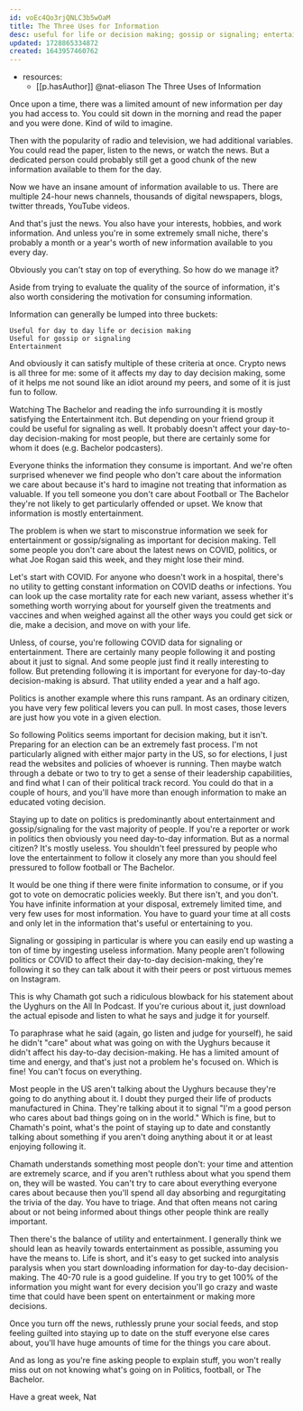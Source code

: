 ```yaml
---
id: voEc4Qo3rjQNLC3b5wOaM
title: The Three Uses for Information
desc: useful for life or decision making; gossip or signaling; entertainment
updated: 1728865334872
created: 1643957460762
---
```



- resources:  
  - [[p.hasAuthor]] @nat-eliason
The Three Uses of Information

Once upon a time, there was a limited amount of new information per day you had access to. You could sit down in the morning and read the paper and you were done. Kind of wild to imagine.

Then with the popularity of radio and television, we had additional variables. You could read the paper, listen to the news, or watch the news. But a dedicated person could probably still get a good chunk of the new information available to them for the day.

Now we have an insane amount of information available to us. There are multiple 24-hour news channels, thousands of digital newspapers, blogs, twitter threads, YouTube videos.

And that's just the news. You also have your interests, hobbies, and work information. And unless you're in some extremely small niche, there's probably a month or a year's worth of new information available to you every day.

Obviously you can't stay on top of everything. So how do we manage it?

Aside from trying to evaluate the quality of the source of information, it's also worth considering the motivation for consuming information.

Information can generally be lumped into three buckets:

    Useful for day to day life or decision making
    Useful for gossip or signaling
    Entertainment

And obviously it can satisfy multiple of these criteria at once. Crypto news is all three for me: some of it affects my day to day decision making, some of it helps me not sound like an idiot around my peers, and some of it is just fun to follow.

Watching The Bachelor and reading the info surrounding it is mostly satisfying the Entertainment itch. But depending on your friend group it could be useful for signaling as well. It probably doesn't affect your day-to-day decision-making for most people, but there are certainly some for whom it does (e.g. Bachelor podcasters).

Everyone thinks the information they consume is important. And we're often surprised whenever we find people who don't care about the information we care about because it's hard to imagine not treating that information as valuable. If you tell someone you don't care about Football or The Bachelor they're not likely to get particularly offended or upset. We know that information is mostly entertainment.

The problem is when we start to misconstrue information we seek for entertainment or gossip/signaling as important for decision making. Tell some people you don't care about the latest news on COVID, politics, or what Joe Rogan said this week, and they might lose their mind.

Let's start with COVID. For anyone who doesn't work in a hospital, there's no utility to getting constant information on COVID deaths or infections. You can look up the case mortality rate for each new variant, assess whether it's something worth worrying about for yourself given the treatments and vaccines and when weighed against all the other ways you could get sick or die, make a decision, and move on with your life.

Unless, of course, you're following COVID data for signaling or entertainment. There are certainly many people following it and posting about it just to signal. And some people just find it really interesting to follow. But pretending following it is important for everyone for day-to-day decision-making is absurd. That utility ended a year and a half ago.

Politics is another example where this runs rampant. As an ordinary citizen, you have very few political levers you can pull. In most cases, those levers are just how you vote in a given election.

So following Politics seems important for decision making, but it isn't. Preparing for an election can be an extremely fast process. I'm not particularly aligned with either major party in the US, so for elections, I just read the websites and policies of whoever is running. Then maybe watch through a debate or two to try to get a sense of their leadership capabilities, and find what I can of their political track record. You could do that in a couple of hours, and you'll have more than enough information to make an educated voting decision.

Staying up to date on politics is predominantly about entertainment and gossip/signaling for the vast majority of people. If you're a reporter or work in politics then obviously you need day-to-day information. But as a normal citizen? It's mostly useless. You shouldn't feel pressured by people who love the entertainment to follow it closely any more than you should feel pressured to follow football or The Bachelor.

It would be one thing if there were finite information to consume, or if you got to vote on democratic policies weekly. But there isn't, and you don't. You have infinite information at your disposal, extremely limited time, and very few uses for most information. You have to guard your time at all costs and only let in the information that's useful or entertaining to you.

Signaling or gossiping in particular is where you can easily end up wasting a ton of time by ingesting useless information. Many people aren't following politics or COVID to affect their day-to-day decision-making, they're following it so they can talk about it with their peers or post virtuous memes on Instagram.

This is why Chamath got such a ridiculous blowback for his statement about the Uyghurs on the All In Podcast. If you're curious about it, just download the actual episode and listen to what he says and judge it for yourself.

To paraphrase what he said (again, go listen and judge for yourself), he said he didn't "care" about what was going on with the Uyghurs because it didn't affect his day-to-day decision-making. He has a limited amount of time and energy, and that's just not a problem he's focused on. Which is fine! You can't focus on everything.

Most people in the US aren't talking about the Uyghurs because they're going to do anything about it. I doubt they purged their life of products manufactured in China. They're talking about it to signal "I'm a good person who cares about bad things going on in the world." Which is fine, but to Chamath's point, what's the point of staying up to date and constantly talking about something if you aren't doing anything about it or at least enjoying following it.

Chamath understands something most people don't: your time and attention are extremely scarce, and if you aren't ruthless about what you spend them on, they will be wasted. You can't try to care about everything everyone cares about because then you'll spend all day absorbing and regurgitating the trivia of the day. You have to triage. And that often means not caring about or not being informed about things other people think are really important.

Then there's the balance of utility and entertainment. I generally think we should lean as heavily towards entertainment as possible, assuming you have the means to. Life is short, and it's easy to get sucked into analysis paralysis when you start downloading information for day-to-day decision-making. The 40-70 rule is a good guideline. If you try to get 100% of the information you might want for every decision you'll go crazy and waste time that could have been spent on entertainment or making more decisions.

Once you turn off the news, ruthlessly prune your social feeds, and stop feeling guilted into staying up to date on the stuff everyone else cares about, you'll have huge amounts of time for the things you care about.

And as long as you're fine asking people to explain stuff, you won't really miss out on not knowing what's going on in Politics, football, or The Bachelor.

Have a great week,
Nat

